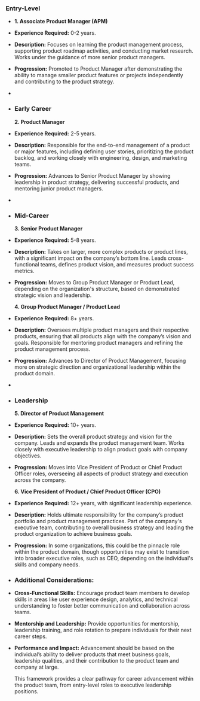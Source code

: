 ### Entry-Level
- **1. Associate Product Manager (APM)**
- **Experience Required:** 0-2 years.
- **Description:** Focuses on learning the product management process, supporting product roadmap activities, and conducting market research. Works under the guidance of more senior product managers.
- **Progression:** Promoted to Product Manager after demonstrating the ability to manage smaller product features or projects independently and contributing to the product strategy.
-
- ### Early Career
  **2. Product Manager**
- **Experience Required:** 2-5 years.
- **Description:** Responsible for the end-to-end management of a product or major features, including defining user stories, prioritizing the product backlog, and working closely with engineering, design, and marketing teams.
- **Progression:** Advances to Senior Product Manager by showing leadership in product strategy, delivering successful products, and mentoring junior product managers.
-
- ### Mid-Career
  **3. Senior Product Manager**
- **Experience Required:** 5-8 years.
- **Description:** Takes on larger, more complex products or product lines, with a significant impact on the company’s bottom line. Leads cross-functional teams, defines product vision, and measures product success metrics.
- **Progression:** Moves to Group Product Manager or Product Lead, depending on the organization's structure, based on demonstrated strategic vision and leadership.
  
  **4. Group Product Manager / Product Lead**
- **Experience Required:** 8+ years.
- **Description:** Oversees multiple product managers and their respective products, ensuring that all products align with the company’s vision and goals. Responsible for mentoring product managers and refining the product management process.
- **Progression:** Advances to Director of Product Management, focusing more on strategic direction and organizational leadership within the product domain.
-
- ### Leadership
  
  **5. Director of Product Management**
- **Experience Required:** 10+ years.
- **Description:** Sets the overall product strategy and vision for the company. Leads and expands the product management team. Works closely with executive leadership to align product goals with company objectives.
- **Progression:** Moves into Vice President of Product or Chief Product Officer roles, overseeing all aspects of product strategy and execution across the company.
  
  **6. Vice President of Product / Chief Product Officer (CPO)**
- **Experience Required:** 12+ years, with significant leadership experience.
- **Description:** Holds ultimate responsibility for the company’s product portfolio and product management practices. Part of the company's executive team, contributing to overall business strategy and leading the product organization to achieve business goals.
- **Progression:** In some organizations, this could be the pinnacle role within the product domain, though opportunities may exist to transition into broader executive roles, such as CEO, depending on the individual's skills and company needs.
- ### Additional Considerations:
- **Cross-Functional Skills:** Encourage product team members to develop skills in areas like user experience design, analytics, and technical understanding to foster better communication and collaboration across teams.
- **Mentorship and Leadership:** Provide opportunities for mentorship, leadership training, and role rotation to prepare individuals for their next career steps.
- **Performance and Impact:** Advancement should be based on the individual’s ability to deliver products that meet business goals, leadership qualities, and their contribution to the product team and company at large.
  
  This framework provides a clear pathway for career advancement within the product team, from entry-level roles to executive leadership positions.